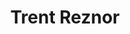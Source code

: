 ---
title: "Trent Reznor"
summary: "This is a comprehensive discography of Trent Reznor, an American musician, singer, producer, and multi-instrumentalist most famous as the frontman and primary creative force behind the industrial rock band Nine Inch Nails. Reznor has also been associated with the bands Option 30, Exotic Birds, and Tapeworm, among others.
Though the majority of material released from Reznor has been under the Nine Inch Nails moniker, some material has been credited to Reznor himself, including writing, production, instrumental performances, and vocal contributions. Reznor has also remixed songs for a number of artists, including David Bowie, Queen, N*E*R*D, and Megadeth.
Trent has released three singles with his band, How to Destroy Angels. This band features the vocals of Mariqueen Maandig, Reznor's wife and former West Indian Girl frontwoman. Their first album was released as a free download via the band's website on June 1, 2010; with the single \"A Drowning\". This was Trent Reznor's first new material since his initial hiatus from Nine Inch Nails, which he later returned to."
slug: "trent-reznor"
image: "trent-reznor.jpg"
apple_music_artist_url: "https://music.apple.com/gb/artist/trent-reznor/2844131"
wikipedia_url: "https://en.wikipedia.org/wiki/Trent_Reznor_discography"
---